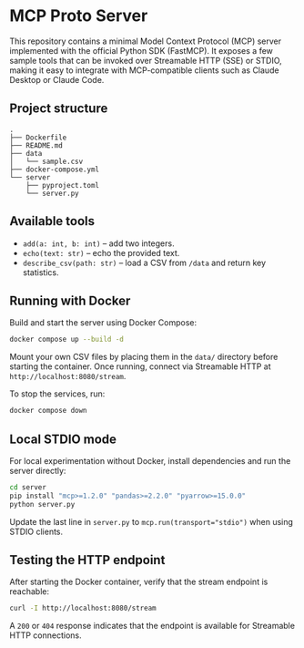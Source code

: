# MCP Proto Server

This repository contains a minimal Model Context Protocol (MCP) server implemented
with the official Python SDK (FastMCP). It exposes a few sample tools that can be
invoked over Streamable HTTP (SSE) or STDIO, making it easy to integrate with
MCP-compatible clients such as Claude Desktop or Claude Code.

## Project structure

```
.
├── Dockerfile
├── README.md
├── data
│   └── sample.csv
├── docker-compose.yml
└── server
    ├── pyproject.toml
    └── server.py
```

## Available tools

- `add(a: int, b: int)` – add two integers.
- `echo(text: str)` – echo the provided text.
- `describe_csv(path: str)` – load a CSV from `/data` and return key statistics.

## Running with Docker

Build and start the server using Docker Compose:

```bash
docker compose up --build -d
```

Mount your own CSV files by placing them in the `data/` directory before
starting the container. Once running, connect via Streamable HTTP at
`http://localhost:8080/stream`.

To stop the services, run:

```bash
docker compose down
```

## Local STDIO mode

For local experimentation without Docker, install dependencies and run the
server directly:

```bash
cd server
pip install "mcp>=1.2.0" "pandas>=2.2.0" "pyarrow>=15.0.0"
python server.py
```

Update the last line in `server.py` to `mcp.run(transport="stdio")` when using
STDIO clients.

## Testing the HTTP endpoint

After starting the Docker container, verify that the stream endpoint is
reachable:

```bash
curl -I http://localhost:8080/stream
```

A `200` or `404` response indicates that the endpoint is available for
Streamable HTTP connections.

